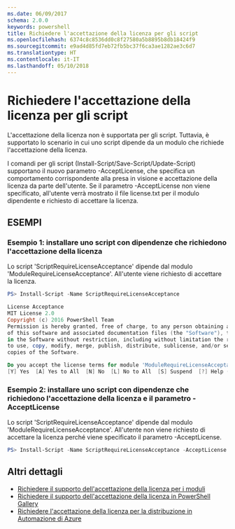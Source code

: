 ```yaml
---
ms.date: 06/09/2017
schema: 2.0.0
keywords: powershell
title: Richiedere l'accettazione della licenza per gli script
ms.openlocfilehash: 6374c8c8536dd0c8f27580a5b8895b8db18424f9
ms.sourcegitcommit: e9ad4d85fd7eb72fb5bc37f6ca3ae1282ae3c6d7
ms.translationtype: HT
ms.contentlocale: it-IT
ms.lasthandoff: 05/10/2018
---
```

# <a name="requiring-license-acceptance-for-scripts"></a>Richiedere l'accettazione della licenza per gli script

L'accettazione della licenza non è supportata per gli script. Tuttavia, è supportato lo scenario in cui uno script dipende da un modulo che richiede l'accettazione della licenza.

I comandi per gli script (Install-Script/Save-Script/Update-Script) supportano il nuovo parametro -AcceptLicense, che specifica un comportamento corrispondente alla presa in visione e accettazione della licenza da parte dell'utente. Se il parametro -AcceptLicense non viene specificato, all'utente verrà mostrato il file license.txt per il modulo dipendente e richiesto di accettare la licenza.

## <a name="examples"></a>ESEMPI

### <a name="example-1-install-script-with-dependencies-requiring-license-acceptance"></a>Esempio 1: installare uno script con dipendenze che richiedono l'accettazione della licenza

Lo script 'ScriptRequireLicenseAcceptance' dipende dal modulo 'ModuleRequireLicenseAcceptance'. All'utente viene richiesto di accettare la licenza.

```PowerShell
PS> Install-Script -Name ScriptRequireLicenseAcceptance

License Acceptance
MIT License 2.0
Copyright (c) 2016 PowerShell Team
Permission is hereby granted, free of charge, to any person obtaining a copy
of this software and associated documentation files (the "Software"), to deal
in the Software without restriction, including without limitation the rights
to use, copy, modify, merge, publish, distribute, sublicense, and/or sell
copies of the Software.

Do you accept the license terms for module 'ModuleRequireLicenseAcceptance'.
[Y] Yes  [A] Yes to All  [N] No  [L] No to All  [S] Suspend  [?] Help (default is "N"):
```

### <a name="example-2-install-script-with-dependencies-requiring-license-acceptance-and--acceptlicense"></a>Esempio 2: installare uno script con dipendenze che richiedono l'accettazione della licenza e il parametro -AcceptLicense

Lo script 'ScriptRequireLicenseAcceptance' dipende dal modulo 'ModuleRequireLicenseAcceptance'. All'utente non viene richiesto di accettare la licenza perché viene specificato il parametro -AcceptLicense.

```PowerShell
PS> Install-Script -Name ScriptRequireLicenseAcceptance -AcceptLicense
```

## <a name="more-details"></a>Altri dettagli

- [Richiedere il supporto dell'accettazione della licenza per i moduli](module-license-acceptance.md)
- [Richiedere il supporto dell'accettazione della licenza in PowerShell Gallery](../how-to/working-with-items/items-that-require-license-acceptance.md)
- [Richiedere l'accettazione della licenza per la distribuzione in Automazione di Azure](../how-to/working-with-items/deploy-to-azure-automation.md)